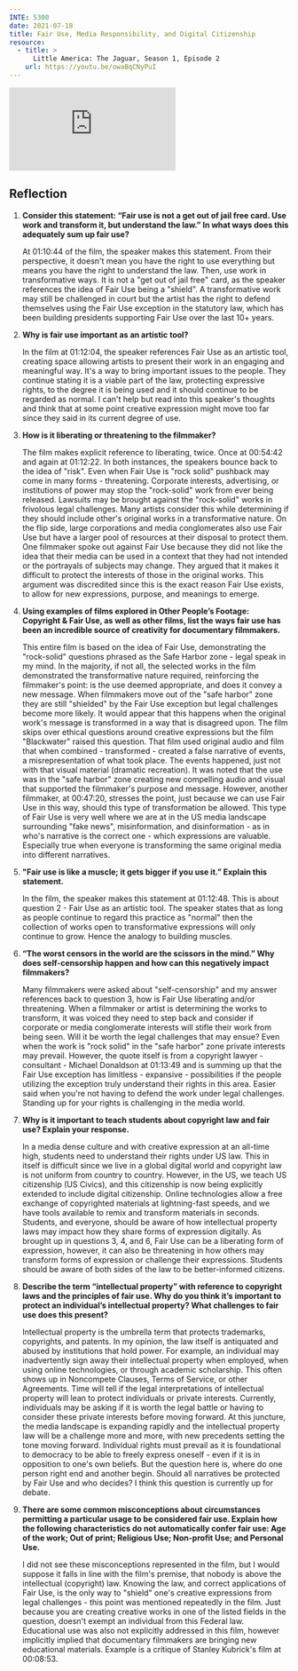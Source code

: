 ```yaml
---
INTE: 5300
date: 2021-07-18
title: Fair Use, Media Responsibility, and Digital Citizenship
resource:
  - title: >
      Little America: The Jaguar, Season 1, Episode 2
    url: https://youtu.be/owaBqCNyPuI
---
```


<div class="aspect-ratio aspect-ratio--16-9">
  <iframe class="aspect-ratio--content" src="https://ucdenver.kanopy.com/embed/261953?v=20190405" title="Other People's Footage - Copyright and Fair Use" frameborder="0" allow="accelerometer; autoplay; clipboard-write; encrypted-media; gyroscope; picture-in-picture" allowfullscreen></iframe>
</div>

## Reflection

1.  **Consider this statement: “Fair use is not a get out of jail free card. Use work and transform it, but understand the law.” In what ways does this adequately sum up fair use?**

    At 01:10:44 of the film, the speaker makes this statement. From their perspective, it doesn't mean you have the right to use everything but means you have the right to understand the law. Then, use work in transformative ways. It is not a "get out of jail free" card, as the speaker references the idea of Fair Use being a "shield". A transformative work may still be challenged in court but the artist has the right to defend themselves using the Fair Use exception in the statutory law, which has been building presidents supporting Fair Use over the last 10+ years.

2.  **Why is fair use important as an artistic tool?**

    In the film at 01:12:04, the speaker references Fair Use as an artistic tool, creating space allowing artists to present their work in an engaging and meaningful way. It's a way to bring important issues to the people. They continue stating it is a viable part of the law, protecting expressive rights, to the degree it is being used and it should continue to be regarded as normal. I can't help but read into this speaker's thoughts and think that at some point creative expression might move too far since they said in its current degree of use.

3.  **How is it liberating or threatening to the filmmaker?**

    The film makes explicit reference to liberating, twice. Once at 00:54:42 and again at 01:12:22. In both instances, the speakers bounce back to the idea of "risk". Even when Fair Use is "rock solid" pushback may come in many forms - threatening. Corporate interests, advertising, or institutions of power may stop the "rock-solid" work from ever being released. Lawsuits may be brought against the "rock-solid" works in frivolous legal challenges. Many artists consider this while determining if they should include other's original works in a transformative nature. On the flip side, large corporations and media conglomerates also use Fair Use but have a larger pool of resources at their disposal to protect them. One filmmaker spoke out against Fair Use because they did not like the idea that their media can be used in a context that they had not intended or the portrayals of subjects may change. They argued that it makes it difficult to protect the interests of those in the original works. This argument was discredited since this is the exact reason Fair Use exists, to allow for new expressions, purpose, and meanings to emerge.

4.  **Using examples of films explored in Other People’s Footage: Copyright & Fair Use, as well as other films, list the ways fair use has been an incredible source of creativity for documentary filmmakers.**

    This entire film is based on the idea of Fair Use, demonstrating the "rock-solid" questions phrased as the Safe Harbor zone - legal speak in my mind. In the majority, if not all, the selected works in the film demonstrated the transformative nature required, reinforcing the filmmaker's point: is the use deemed appropriate, and does it convey a new message. When filmmakers move out of the "safe harbor" zone they are still "shielded" by the Fair Use exception but legal challenges become more likely. It would appear that this happens when the original work's message is transformed in a way that is disagreed upon. The film skips over ethical questions around creative expressions but the film "Blackwater" raised this question. That film used original audio and film that when combined - transformed - created a false narrative of events, a misrepresentation of what took place. The events happened, just not with that visual material (dramatic recreation). It was noted that the use was in the "safe harbor" zone creating new compelling audio and visual that supported the filmmaker's purpose and message. However, another filmmaker, at 00:47:20, stresses the point, just because we can use Fair Use in this way, should this type of transformation be allowed. This type of Fair Use is very well where we are at in the US media landscape surrounding "fake news", misinformation, and disinformation - as in who's narrative is the correct one - which expressions are valuable. Especially true when everyone is transforming the same original media into different narratives.

5.  **"Fair use is like a muscle; it gets bigger if you use it.” Explain this statement.**

    In the film, the speaker makes this statement at 01:12:48. This is about question 2 - Fair Use as an artistic tool. The speaker states that as long as people continue to regard this practice as "normal" then the collection of works open to transformative expressions will only continue to grow. Hence the analogy to building muscles.

6.  **“The worst censors in the world are the scissors in the mind.” Why does self-censorship happen and how can this negatively impact filmmakers?**

    Many filmmakers were asked about "self-censorship" and my answer references back to question 3, how is Fair Use liberating and/or threatening. When a filmmaker or artist is determining the works to transform, it was voiced they need to step back and consider if corporate or media conglomerate interests will stifle their work from being seen. Will it be worth the legal challenges that may ensue? Even when the work is "rock solid" in the "safe harbor" zone private interests may prevail. However, the quote itself is from a copyright lawyer - consultant - Michael Donaldson at 01:13:49 and is summing up that the Fair Use exception has limitless - expansive - possibilities if the people utilizing the exception truly understand their rights in this area. Easier said when you're not having to defend the work under legal challenges. Standing up for your rights is challenging in the media world.

7.  **Why is it important to teach students about copyright law and fair use? Explain your response.**

    In a media dense culture and with creative expression at an all-time high, students need to understand their rights under US law. This in itself is difficult since we live in a global digital world and copyright law is not uniform from country to country. However, in the US, we teach US citizenship (US Civics), and this citizenship is now being explicitly extended to include digital citizenship. Online technologies allow a free exchange of copyrighted materials at lightning-fast speeds, and we have tools available to remix and transform materials in seconds. Students, and everyone, should be aware of how intellectual property laws may impact how they share forms of expression digitally. As brought up in questions 3, 4, and 6, Fair Use can be a liberating form of expression, however, it can also be threatening in how others may transform forms of expression or challenge their expressions. Students should be aware of both sides of the law to be better-informed citizens.

8.  **Describe the term “intellectual property” with reference to copyright laws and the principles of fair use. Why do you think it’s important to protect an individual’s intellectual property? What challenges to fair use does this present?**

    Intellectual property is the umbrella term that protects trademarks, copyrights, and patents. In my opinion, the law itself is antiquated and abused by institutions that hold power. For example, an individual may inadvertently sign away their intellectual property when employed, when using online technologies, or through academic scholarship. This often shows up in Noncompete Clauses, Terms of Service, or other Agreements. Time will tell if the legal interpretations of intellectual property will lean to protect individuals or private interests. Currently, individuals may be asking if it is worth the legal battle or having to consider these private interests before moving forward. At this juncture, the media landscape is expanding rapidly and the intellectual property law will be a challenge more and more, with new precedents setting the tone moving forward. Individual rights must prevail as it is foundational to democracy to be able to freely express oneself - even if it is in opposition to one's own beliefs. But the question here is, where do one person right end and another begin. Should all narratives be protected by Fair Use and who decides? I think this question is currently up for debate.

9.  **There are some common misconceptions about circumstances permitting a particular usage to be considered fair use. Explain how the following characteristics do not automatically confer fair use: Age of the work; Out of print; Religious Use; Non-profit Use; and Personal Use.**

    I did not see these misconceptions represented in the film, but I would suppose it falls in line with the film's premise, that nobody is above the intellectual (copyright) law. Knowing the law, and correct applications of Fair Use, is the only way to "shield" one's creative expressions from legal challenges - this point was mentioned repeatedly in the film. Just because you are creating creative works in one of the listed fields in the question, doesn't exempt an individual from this Federal law. Educational use was also not explicitly addressed in this film, however implicitly implied that documentary filmmakers are bringing new educational materials. Example is a critique of Stanley Kubrick's film at 00:08:53.

